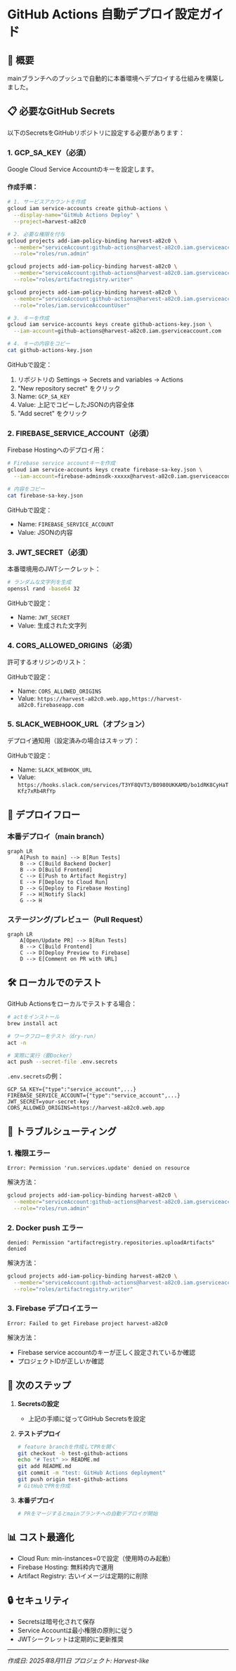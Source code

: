 # GitHub Actions 自動デプロイ設定ガイド

## 🚀 概要

mainブランチへのプッシュで自動的に本番環境へデプロイする仕組みを構築しました。

## 📋 必要なGitHub Secrets

以下のSecretsをGitHubリポジトリに設定する必要があります：

### 1. GCP_SA_KEY（必須）

Google Cloud Service Accountのキーを設定します。

#### 作成手順：

```bash
# 1. サービスアカウントを作成
gcloud iam service-accounts create github-actions \
  --display-name="GitHub Actions Deploy" \
  --project=harvest-a82c0

# 2. 必要な権限を付与
gcloud projects add-iam-policy-binding harvest-a82c0 \
  --member="serviceAccount:github-actions@harvest-a82c0.iam.gserviceaccount.com" \
  --role="roles/run.admin"

gcloud projects add-iam-policy-binding harvest-a82c0 \
  --member="serviceAccount:github-actions@harvest-a82c0.iam.gserviceaccount.com" \
  --role="roles/artifactregistry.writer"

gcloud projects add-iam-policy-binding harvest-a82c0 \
  --member="serviceAccount:github-actions@harvest-a82c0.iam.gserviceaccount.com" \
  --role="roles/iam.serviceAccountUser"

# 3. キーを作成
gcloud iam service-accounts keys create github-actions-key.json \
  --iam-account=github-actions@harvest-a82c0.iam.gserviceaccount.com

# 4. キーの内容をコピー
cat github-actions-key.json
```

GitHubで設定：
1. リポジトリの Settings → Secrets and variables → Actions
2. "New repository secret" をクリック
3. Name: `GCP_SA_KEY`
4. Value: 上記でコピーしたJSONの内容全体
5. "Add secret" をクリック

### 2. FIREBASE_SERVICE_ACCOUNT（必須）

Firebase Hostingへのデプロイ用：

```bash
# Firebase service accountキーを作成
gcloud iam service-accounts keys create firebase-sa-key.json \
  --iam-account=firebase-adminsdk-xxxxx@harvest-a82c0.iam.gserviceaccount.com

# 内容をコピー
cat firebase-sa-key.json
```

GitHubで設定：
- Name: `FIREBASE_SERVICE_ACCOUNT`
- Value: JSONの内容

### 3. JWT_SECRET（必須）

本番環境用のJWTシークレット：

```bash
# ランダムな文字列を生成
openssl rand -base64 32
```

GitHubで設定：
- Name: `JWT_SECRET`
- Value: 生成された文字列

### 4. CORS_ALLOWED_ORIGINS（必須）

許可するオリジンのリスト：

GitHubで設定：
- Name: `CORS_ALLOWED_ORIGINS`
- Value: `https://harvest-a82c0.web.app,https://harvest-a82c0.firebaseapp.com`

### 5. SLACK_WEBHOOK_URL（オプション）

デプロイ通知用（設定済みの場合はスキップ）：

GitHubで設定：
- Name: `SLACK_WEBHOOK_URL`
- Value: `https://hooks.slack.com/services/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`

## 🔄 デプロイフロー

### 本番デプロイ（main branch）

```mermaid
graph LR
    A[Push to main] --> B[Run Tests]
    B --> C[Build Backend Docker]
    B --> D[Build Frontend]
    C --> E[Push to Artifact Registry]
    E --> F[Deploy to Cloud Run]
    D --> G[Deploy to Firebase Hosting]
    F --> H[Notify Slack]
    G --> H
```

### ステージング/プレビュー（Pull Request）

```mermaid
graph LR
    A[Open/Update PR] --> B[Run Tests]
    B --> C[Build Frontend]
    C --> D[Deploy Preview to Firebase]
    D --> E[Comment on PR with URL]
```

## 🛠️ ローカルでのテスト

GitHub Actionsをローカルでテストする場合：

```bash
# actをインストール
brew install act

# ワークフローをテスト（dry-run）
act -n

# 実際に実行（要Docker）
act push --secret-file .env.secrets
```

`.env.secrets`の例：
```
GCP_SA_KEY={"type":"service_account",...}
FIREBASE_SERVICE_ACCOUNT={"type":"service_account",...}
JWT_SECRET=your-secret-key
CORS_ALLOWED_ORIGINS=https://harvest-a82c0.web.app
```

## 📝 トラブルシューティング

### 1. 権限エラー

```
Error: Permission 'run.services.update' denied on resource
```

解決方法：
```bash
gcloud projects add-iam-policy-binding harvest-a82c0 \
  --member="serviceAccount:github-actions@harvest-a82c0.iam.gserviceaccount.com" \
  --role="roles/run.admin"
```

### 2. Docker push エラー

```
denied: Permission "artifactregistry.repositories.uploadArtifacts" denied
```

解決方法：
```bash
gcloud projects add-iam-policy-binding harvest-a82c0 \
  --member="serviceAccount:github-actions@harvest-a82c0.iam.gserviceaccount.com" \
  --role="roles/artifactregistry.writer"
```

### 3. Firebase デプロイエラー

```
Error: Failed to get Firebase project harvest-a82c0
```

解決方法：
- Firebase service accountのキーが正しく設定されているか確認
- プロジェクトIDが正しいか確認

## 🎯 次のステップ

1. **Secretsの設定**
   - 上記の手順に従ってGitHub Secretsを設定

2. **テストデプロイ**
   ```bash
   # feature branchを作成してPRを開く
   git checkout -b test-github-actions
   echo "# Test" >> README.md
   git add README.md
   git commit -m "test: GitHub Actions deployment"
   git push origin test-github-actions
   # GitHubでPRを作成
   ```

3. **本番デプロイ**
   ```bash
   # PRをマージするとmainブランチへの自動デプロイが開始
   ```

## 📊 コスト最適化

- Cloud Run: min-instances=0で設定（使用時のみ起動）
- Firebase Hosting: 無料枠内で運用
- Artifact Registry: 古いイメージは定期的に削除

## 🔒 セキュリティ

- Secretsは暗号化されて保存
- Service Accountは最小権限の原則に従う
- JWTシークレットは定期的に更新推奨

---

*作成日: 2025年8月11日*
*プロジェクト: Harvest-like*